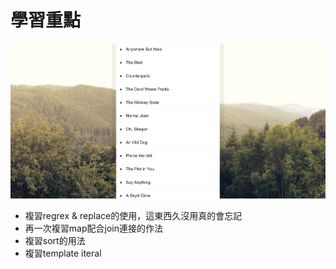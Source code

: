 # 學習重點

![image](https://github.com/windate3411/Js30/blob/master/JS30%20-day17_Sort%20Without%20Articles/result.PNG)

+ 複習regrex & replace的使用，這東西久沒用真的會忘記
+ 再一次複習map配合join連接的作法
+ 複習sort的用法
+ 複習template iteral